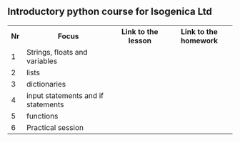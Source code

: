## Introductory python course for Isogenica Ltd ##
<table>
  <tr>
    <th>Nr</th>
    <th>Focus</th>
    <th>Link to the lesson</th>
    <th>Link to the homework</th>
  </tr>
  <tr>
    <td>1</td>
    <td>Strings, floats and variables</td>
    <td></td>
    <td></td>
  </tr>
  <tr>
    <td>2</td>
    <td>lists</td>
    <td></td>
    <td></td>
  </tr>
  <tr>
    <td>3</td>
    <td>dictionaries</td>
    <td></td>
    <td></td>
  </tr>
  <tr>
    <td>4</td>
    <td>input statements and if statements</td>
    <td></td>
    <td></td>
  </tr>
  <tr>
    <td>5</td>
    <td>functions</td>
    <td></td>
    <td></td>
  </tr>
  <tr>
    <td>6</td>
    <td>Practical session</td>
    <td></td>
    <td></td>
  </tr>
</table>

